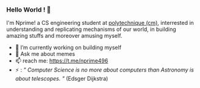 ### Hello World ! 👋

I'm Nprime! a CS engineering student at [polytechnique (cm)](https://www.polytechnique.cm), interrested in understanding and replicating mechanisms of our world, in building amazing stuffs and moreover amusing myself.

- 🔭 I’m currently working on building myself
- 💬 Ask me about memes
- 📫 reach me: https://t.me/nprime496
- ⚡ : *" Computer Science is no more about computers than Astronomy is about telescopes. "* (Edsger Dijkstra)
